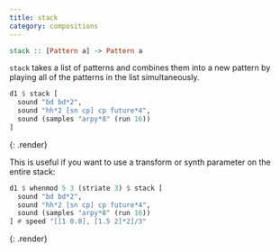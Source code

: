 ```yaml
---
title: stack
category: compositions
---
```


~~~~ haskell
stack :: [Pattern a] -> Pattern a
~~~~

`stack` takes a list of patterns and combines them into a new pattern by
playing all of the patterns in the list simultaneously.

~~~~ haskell
d1 $ stack [ 
  sound "bd bd*2", 
  sound "hh*2 [sn cp] cp future*4", 
  sound (samples "arpy*8" (run 16))
]
~~~~
{: .render}

This is useful if you want to use a transform or synth parameter on the entire 
stack:

~~~~ haskell
d1 $ whenmod 5 3 (striate 3) $ stack [ 
  sound "bd bd*2", 
  sound "hh*2 [sn cp] cp future*4", 
  sound (samples "arpy*8" (run 16))
] # speed "[[1 0.8], [1.5 2]*2]/3"
~~~~
{: .render}
